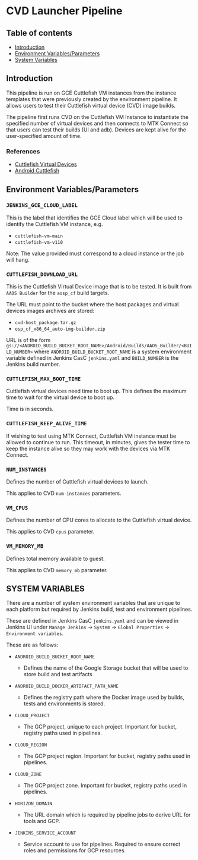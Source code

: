 # CVD Launcher Pipeline

## Table of contents
- [Introduction](#introduction)
- [Environment Variables/Parameters](#environment-variables)
- [System Variables](#system-variables)

## Introduction <a name="introduction"></a>

This pipeline is run on GCE Cuttlefish VM instances from the instance templates that were previously created by the environment pipeline. It allows users to test their Cuttlefish virtual device (CVD) image builds.

The pipeline first runs CVD on the Cuttlefish VM Instance to instantiate the specified number of virtual devices and then connects to MTK Connect so that users can test their builds (UI and adb). Devices are kept alive for the user-specified amount of time.

### References <a name="references"></a>

- [Cuttlefish Virtual Devices](https://source.android.com/docs/devices/cuttlefish)
- [Android Cuttlefish](https://github.com/google/android-cuttlefish)

## Environment Variables/Parameters <a name="environment-variables"></a>

### `JENKINS_GCE_CLOUD_LABEL`

This is the label that identifies the GCE Cloud label which will be used to identify the Cuttlefish VM instance, e.g.

- `cuttlefish-vm-main`
- `cuttlefish-vm-v110`

Note: The value provided must correspond to a cloud instance or the job will hang.

### `CUTTLEFISH_DOWNLOAD_URL`

This is the Cuttlefish Virtual Device image that is to be tested. It is built from `AAOS Builder` for the `aosp_cf` build targets.

The URL must point to the bucket where the host packages and virtual devices images archives are stored:

- `cvd-host_package.tar.gz`
- `osp_cf_x86_64_auto-img-builder.zip`

URL is of the form `gs://<ANDROID_BUILD_BUCKET_ROOT_NAME>/Android/Builds/AAOS_Builder/<BUILD_NUMBER>` where `ANDROID_BUILD_BUCKET_ROOT_NAME` is a system environment variable defined in Jenkins CasC `jenkins.yaml` and `BUILD_NUMBER` is the Jenkins build number.

### `CUTTLEFISH_MAX_BOOT_TIME`

Cuttlefish virtual devices need time to boot up. This defines the maximum time to wait for the virtual device to boot up.

Time is in seconds.

### `CUTTLEFISH_KEEP_ALIVE_TIME`

If wishing to test using MTK Connect, Cuttlefish VM instance must be allowed to continue to run. This timeout, in
minutes, gives the tester time to keep the instance alive so they may work with the devices via MTK Connect.

### `NUM_INSTANCES`

Defines the number of Cuttlefish virtual devices to launch.

This applies to CVD `num-instances` parameters.

### `VM_CPUS`

Defines the number of CPU cores to allocate to the Cuttlefish virtual device.

This applies to CVD `cpus` parameter.

### `VM_MEMORY_MB`

Defines total memory available to guest.

This applies to CVD `memory_mb` parameter.

## SYSTEM VARIABLES <a name="system-variables"></a>

There are a number of system environment variables that are unique to each platform but required by Jenkins build, test and environment pipelines.

These are defined in Jenkins CasC `jenkins.yaml` and can be viewed in Jenkins UI under `Manage Jenkins` -> `System` -> `Global Properties` -> `Environment variables`.

These are as follows:

-   `ANDROID_BUILD_BUCKET_ROOT_NAME`
     - Defines the name of the Google Storage bucket that will be used to store build and test artifacts

-   `ANDROID_BUILD_DOCKER_ARTIFACT_PATH_NAME`
    - Defines the registry path where the Docker image used by builds, tests and environments is stored.

-   `CLOUD_PROJECT`
    - The GCP project, unique to each project. Important for bucket, registry paths used in pipelines.

-   `CLOUD_REGION`
    - The GCP project region. Important for bucket, registry paths used in pipelines.

-   `CLOUD_ZONE`
    - The GCP project zone. Important for bucket, registry paths used in pipelines.

-   `HORIZON_DOMAIN`
    - The URL domain which is required by pipeline jobs to derive URL for tools and GCP.

-   `JENKINS_SERVICE_ACCOUNT`
    - Service account to use for pipelines. Required to ensure correct roles and permissions for GCP resources.
